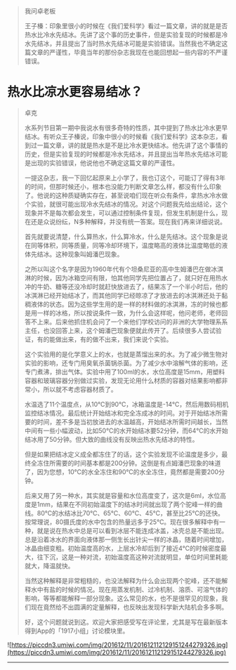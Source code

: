 > 我问卓老板
> 
> 王子榛：印象里很小的时候在《我们爱科学》看过一篇文章，讲的就是是否热水比冷水先结冰。先讲了这个事的历史事件，但是实验复现的时候都是冷水先结冰，并且提出了当时热水先结冰可能是实验错误。当然我也不确定这篇文章的严谨性，毕竟当年的那份杂志我现在也能回想起一些内容的不严谨错误。

# 热水比凉水更容易结冰？

> 卓克
> 
> 水系列节目第一期中我说水有很多奇特的性质，其中提到了热水比冷水更早结冰。有听众王子榛说，印象中很小的时候看《我们爱科学》这本杂志，看到过一篇文章，讲的就是热水是不是比冷水更快结冰。他先讲了这个事情的历史，但是实验复现的时候都是冷水先结冰，并且提出当年热水先结冰可能是出现的实验错误，他说他也不确定这篇文章的严谨性。
> 
> 一提这杂志，我一下回忆起原来上小学了，我也订这个，可能订了得有3年的时间，但那时候还小，根本也没能力判断文章怎么样，都没有什么印象了。他说的这种质疑确实存在，甚至说咱们现在听众有条件，拿热水冷水做个实验，就很可能出现冷水先结冰的情况。对这个问题我先给出结论，这个现象并不是每次都会发生，可以通过控制条件复现，但发生机制是什么，现在还是众说纷纭，N多种解释，并没有统一答案。现在我们再来详细说说。
> 
> 首先就要说清楚，什么算热水，什么算冷水，什么是先结冰。这个现象是说在同等体积，同等质量，同等冷却环境下，温度略高的液体比温度略低的液体先结冰。这种现象叫姆潘巴现象。
> 
> 之所以叫这个名字是因为1960年代有个坦桑尼亚的高中生姆潘巴在做冰淇淋的时候，因为冰箱空间有限，怕其他同学先把位置占了，就只好在用热水冲的牛奶、糖等还没冷却时就赶快放进去了，结果冻了一个半小时后，他的冰淇淋已经开始结冰了，而其他同学已经晾凉了才放进去的冰淇淋还处于黏稠液体的状态。因为这些学生用的是一样的材料做的冰淇淋，冻的时候也都是用一样的冰格，所以按说条件一致，为什么会这样呢，他问老师，老师回答不上来。后来他抓住机会问了一个来他们学校访问的非洲的大学物理系系主任，也没回答上来，这个姆潘巴现象便就此传开了。后续很多人尝试验证，有的能做出来，有的做不出来，我们来说个实验。
> 
> 这个实验用的是化学意义上的水，也就是蒸馏出来的水。为了减少微生物对实验的影响，还专门用臭氧杀菌锅杀菌。为了减少水中溶解气体的影响，还专门煮沸，排出气体。实验中用了100ml的水，水位高度是15mm，用塑料容器和玻璃容器分别做过实验，发现无论用什么材质的容器对结果影响都非常小，所以就不考虑容器材质了。
> 
> 水温选了11个温度点，从10℃到90℃，冰箱温度是-14℃，然后用数码相机监控结冰情况。最后统计开始结冰和完全冻成冰的时间。对于开始结冰所需要的时间，差不多是当初放进去的水温越高，开始结冰所需时间越长，当然中间有一些小幅波动，比如50℃的水开始结冰要52分钟，而64℃的水开始结冰用了50分钟。但大致的曲线没有反映出热水先结冰的特性。
> 
> 但是如果把结冰定义成全都冻住了的话，这个实验发现不论温度是多少，最终全冻住所需要的时间基本都是200分钟。这倒是有点姆潘巴现象的味道了，因为您想，10℃的水全冻住和90℃的水全冻住，竟然都是需要200分钟。
> 
> 后来又用了另一种水，其实就是容量和水位高度变了，这次是6ml，水位高度是1mm，结果在不同初始温度下的结冰时间就出现了两个驼峰一样的曲线。80℃的水结冰比70℃、65℃、60℃、45℃，甚至比25℃的还快。按常理说，80摄氏度的水中包含的热量远多于25℃。现在很多解释中有一种，就是说在热水中总是可以看到冰层不能连成冰盖，冰壳总是不能出现。总是沿着冰水的界面向液体那一侧生长出针尖一样的冰晶，随着时间增加，冰晶由细变粗。初始温度高的水，上层水冷却后到了接近4℃的时候密度最大，往下沉，这是一种对流，初始温度高这种对流就明显，单位时间里耗能就大，降温就快。
> 
> 当然这种解释是非常粗糙的，也没法解释为什么会出现两个驼峰，还不能解释水中有盐的时候的情况。现在用蒸发机制、过冷机制、溶质、可溶气体的影响，等等都能解释一部分现象。这么常见的水，也不是很罕见的现象，我们现在竟然给不出圆满的定量解释，也反映出发现科学新大陆机会多多啊。
> 
> 好，这个问题就说到这。欢迎大家把感受写在评论里，尤其是写在最新版本得到App的「1917小组」讨论模块里。

![https://piccdn3.umiwi.com/img/201612/11/201612112129151244279326.jpg](https://piccdn3.umiwi.com/img/201612/11/201612112129151244279326.jpg)

---
